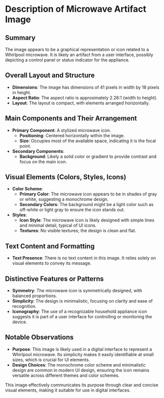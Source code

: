# Description of Microwave Artifact Image

## Summary
The image appears to be a graphical representation or icon related to a Whirlpool microwave. It is likely an artifact from a user interface, possibly depicting a control panel or status indicator for the appliance.

## Overall Layout and Structure
- **Dimensions**: The image has dimensions of 41 pixels in width by 18 pixels in height.
- **Aspect Ratio**: The aspect ratio is approximately 2.28:1 (width to height).
- **Layout**: The layout is compact, with elements arranged horizontally.

## Main Components and Their Arrangement
- **Primary Component**: A stylized microwave icon.
    - **Positioning**: Centered horizontally within the image.
    - **Size**: Occupies most of the available space, indicating it is the focal point.
- **Secondary Components**:
  - **Background**: Likely a solid color or gradient to provide contrast and focus on the main icon.

## Visual Elements (Colors, Styles, Icons)
- **Color Scheme**:
  - **Primary Color**: The microwave icon appears to be in shades of gray or white, suggesting a monochrome design.
  - **Secondary Colors**: The background might be a light color such as off-white or light gray to ensure the icon stands out.
- **Styles**:
  - **Icon Style**: The microwave icon is likely designed with simple lines and minimal detail, typical of UI icons.
  - **Textures**: No visible textures; the design is clean and flat.

## Text Content and Formatting
- **Text Presence**: There is no text content in this image. It relies solely on visual elements to convey its message.

## Distinctive Features or Patterns
- **Symmetry**: The microwave icon is symmetrically designed, with balanced proportions.
- **Simplicity**: The design is minimalistic, focusing on clarity and ease of recognition.
- **Iconography**: The use of a recognizable household appliance icon suggests it is part of a user interface for controlling or monitoring the device.

## Notable Observations
- **Purpose**: This image is likely used in a digital interface to represent a Whirlpool microwave. Its simplicity makes it easily identifiable at small sizes, which is crucial for UI elements.
- **Design Choices**: The monochrome color scheme and minimalistic design are common in modern UI design, ensuring the icon remains versatile across different themes and color schemes.

This image effectively communicates its purpose through clear and concise visual elements, making it suitable for use in digital interfaces.